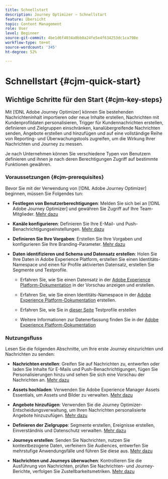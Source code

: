 ```yaml
---
title: Schnellstart
description: Journey Optimizer – Schnellstart
feature: Übersicht
topic: Content Management
role: User
level: Beginner
source-git-commit: 4be1d6f4034a0bb0a24fe5e4f634253dc1ca798e
workflow-type: tm+mt
source-wordcount: '345'
ht-degree: 52%

---
```


# Schnellstart {#cjm-quick-start}

## Wichtige Schritte für den Start {#cjm-key-steps}

Mit [!DNL Adobe Journey Optimizer] können Sie bestehenden Nachrichteninhalt importieren oder neue Inhalte erstellen, Nachrichten mit Kundenprofildaten personalisieren, Trigger für Kundennachrichten erstellen,  definieren und Zielgruppen einschränken, kanalübergreifende Nachrichten senden, Angebote erstellen und hinzufügen und auf eine vollständige Reihe von Reporting- und Überwachungstools zugreifen, um die Wirkung Ihrer Nachrichten und Journey zu messen.

Je nach Unternehmen können Sie verschiedene Typen von Benutzern definieren und ihnen je nach deren Berechtigungen Zugriff auf bestimmte Funktionen gewähren.

### Voraussetzungen   {#cjm-prerequisites}

Bevor Sie mit der Verwendung von [!DNL Adobe Journey Optimizer] beginnen, müssen Sie Folgendes tun:

* **Festlegen von Benutzerberechtigungen**: Melden Sie sich bei an  [!DNL Adobe Journey Optimizer] und gewähren Sie Zugriff auf Ihre Team-Mitglieder. [Mehr dazu](../using/administration/permissions.md)

* **Kanäle konfigurieren**: Definieren Sie Ihre E-Mail- und Push-Benachrichtigungseinstellungen. [Mehr dazu](../using/configuration/get-started-configuration.md)

* **Definieren Sie Ihre Vorgaben**: Erstellen Sie Ihre Vorgaben und konfigurieren Sie Ihre Branding-Parameter. [Mehr dazu](../using/configuration/message-presets.md)

* **Daten identifizieren und Schema und Datensatz erstellen**: Holen Sie Ihre Daten in Adobe Experience Platform, erstellen Sie einen Identitäts-Namespace und einen für Profile aktivierten Datensatz, erstellen Sie Segmente und Testprofile.

   * Erfahren Sie, wie Sie einen Datensatz in der [Adobe Experience Platform-Dokumentation](https://experienceleague.adobe.com/docs/experience-platform/catalog/datasets/user-guide.html?lang=de) in der Vorschau anzeigen und erstellen.

   * Erfahren Sie, wie Sie einen Identitäts-Namespace in der [Adobe Experience Platform-Dokumentation](https://experienceleague.adobe.com/docs/experience-platform/identity/namespaces.html?lang=de#manage-namespaces) erstellen.

   * Erfahren Sie, wie Sie in [dieser Seite](../using/building-journeys/creating-test-profiles.md) Testprofile erstellen

   * Weitere Informationen zur Datenerfassung finden Sie in der [Adobe Experience Platform-Dokumentation](https://experienceleague.adobe.com/docs/experience-platform/ingestion/home.html?lang=de)


### Nutzungsfluss

Lesen Sie die folgenden Abschnitte, um Ihre erste Journey einzurichten und Nachrichten zu senden:

* **Nachrichten erstellen**: Greifen Sie auf Nachrichten zu, entwerfen oder laden Sie Inhalte für E-Mails und Push-Benachrichtigungen, fügen Sie Personalisierungen hinzu und sehen Sie sich eine Vorschau der Nachrichten an. [Mehr dazu](create-message.md)

* **Assets hochladen**: Verwenden Sie Adobe Experience Manager Assets Essentials, um Assets und Bilder zu verwalten. [Mehr dazu](assets-essentials.md)

* **Angebote hinzufügen**: Verwenden Sie die Journey Optimizer-Entscheidungsverwaltung, um Ihren Nachrichten personalisierte Angebote hinzuzufügen. [Mehr dazu](../using/offers/get-started/starting-offer-decisioning.md)

* **Definieren der Zielgruppe**: Segmente erstellen, Ereignisse erstellen, Einverständnis und Datenschutz verwalten. [Mehr dazu](../using/segment/about-segments.md)

* **Journeys erstellen**: Senden Sie Nachrichten, nutzen Sie kontextbezogene Daten, verfeinern Sie Audiences, entwerfen Sie mehrstufige Anwendungsfälle und führen Sie diese aus. [Mehr dazu](building-journeys/journey.md)

* **Nachrichten und Journeys überwachen**: Kontrollieren Sie die Ausführung von Nachrichten, prüfen Sie Nachrichten- und Journey-Berichte, verfolgen Sie Zustellbarkeitsmetriken. [Mehr dazu](message-monitoring.md)
